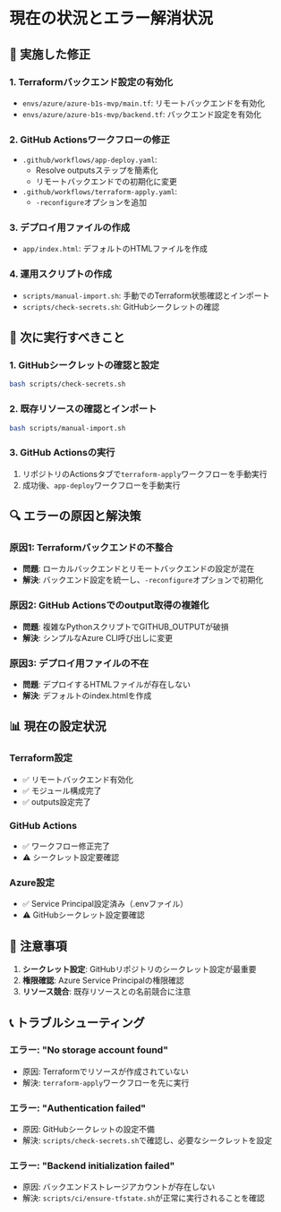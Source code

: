 # 現在の状況とエラー解消状況

## 🔧 実施した修正

### 1. Terraformバックエンド設定の有効化
- `envs/azure/azure-b1s-mvp/main.tf`: リモートバックエンドを有効化
- `envs/azure/azure-b1s-mvp/backend.tf`: バックエンド設定を有効化

### 2. GitHub Actionsワークフローの修正
- `.github/workflows/app-deploy.yaml`: 
  - Resolve outputsステップを簡素化
  - リモートバックエンドでの初期化に変更
- `.github/workflows/terraform-apply.yaml`:
  - `-reconfigure`オプションを追加

### 3. デプロイ用ファイルの作成
- `app/index.html`: デフォルトのHTMLファイルを作成

### 4. 運用スクリプトの作成
- `scripts/manual-import.sh`: 手動でのTerraform状態確認とインポート
- `scripts/check-secrets.sh`: GitHubシークレットの確認

## 🎯 次に実行すべきこと

### 1. GitHubシークレットの確認と設定
```bash
bash scripts/check-secrets.sh
```

### 2. 既存リソースの確認とインポート
```bash
bash scripts/manual-import.sh
```

### 3. GitHub Actionsの実行
1. リポジトリのActionsタブで`terraform-apply`ワークフローを手動実行
2. 成功後、`app-deploy`ワークフローを手動実行

## 🔍 エラーの原因と解決策

### 原因1: Terraformバックエンドの不整合
- **問題**: ローカルバックエンドとリモートバックエンドの設定が混在
- **解決**: バックエンド設定を統一し、`-reconfigure`オプションで初期化

### 原因2: GitHub Actionsでのoutput取得の複雑化
- **問題**: 複雑なPythonスクリプトでGITHUB_OUTPUTが破損
- **解決**: シンプルなAzure CLI呼び出しに変更

### 原因3: デプロイ用ファイルの不在
- **問題**: デプロイするHTMLファイルが存在しない
- **解決**: デフォルトのindex.htmlを作成

## 📊 現在の設定状況

### Terraform設定
- ✅ リモートバックエンド有効化
- ✅ モジュール構成完了
- ✅ outputs設定完了

### GitHub Actions
- ✅ ワークフロー修正完了
- ⚠️ シークレット設定要確認

### Azure設定
- ✅ Service Principal設定済み（.envファイル）
- ⚠️ GitHubシークレット設定要確認

## 🚨 注意事項

1. **シークレット設定**: GitHubリポジトリのシークレット設定が最重要
2. **権限確認**: Azure Service Principalの権限確認
3. **リソース競合**: 既存リソースとの名前競合に注意

## 📞 トラブルシューティング

### エラー: "No storage account found"
- 原因: Terraformでリソースが作成されていない
- 解決: `terraform-apply`ワークフローを先に実行

### エラー: "Authentication failed"
- 原因: GitHubシークレットの設定不備
- 解決: `scripts/check-secrets.sh`で確認し、必要なシークレットを設定

### エラー: "Backend initialization failed"
- 原因: バックエンドストレージアカウントが存在しない
- 解決: `scripts/ci/ensure-tfstate.sh`が正常に実行されることを確認
